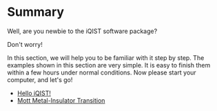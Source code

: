 # Summary

Well, are you newbie to the iQIST software package? 

Don't worry! 

In this section, we will help you to be familiar with it step by step. The examples shown in this section are very simple. It is easy to finish them within a few hours under normal conditions. Now please start your computer, and let's go!

* [Hello iQIST!](hello.md)
* [Mott Metal-Insulator Transition](mott.md)
